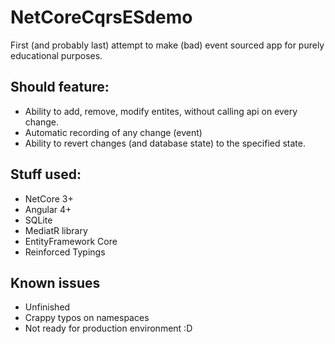 # NetCoreCqrsESdemo
First (and probably last) attempt to make (bad) event sourced app for purely educational purposes.

## Should feature:
- Ability to add, remove, modify entites, without calling api on every change.
- Automatic recording of any change (event)
- Ability to revert changes (and database state) to the specified state.

## Stuff used:
- NetCore 3+
- Angular 4+
- SQLite
- MediatR library
- EntityFramework Core
- Reinforced Typings

## Known issues
- Unfinished
- Crappy typos on namespaces
- Not ready for production environment :D
